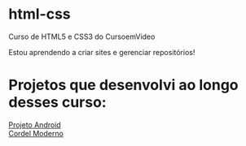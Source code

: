 # html-css
 Curso de HTML5 e CSS3 do CursoemVideo

Estou aprendendo a criar sites e gerenciar repositórios!

# Projetos que desenvolvi ao longo desses curso:
<a href="https://mateussdev.github.io/projeto-android" target="_blank">Projeto Android</a> <br>
<a href="https://mateussdev.github.io/projeto-cordel" target="_blank">Cordel Moderno</a>

